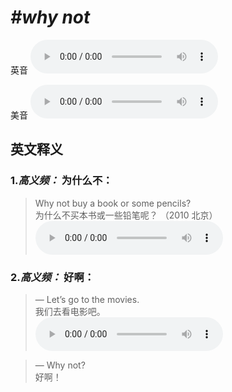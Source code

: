 # ***\#why not*** 
英音
<audio src="./media/why not1_AAC.aac" controls="controls"></audio>

美音
<audio src="./media/why not2_AAC.aac" controls="controls"></audio>



  

英文释义
---
### 1.*高义频：* **为什么不：**  

 > Why not buy a book or some pencils?  
 > 为什么不买本书或一些铅笔呢？  （2010 北京）  
<audio src="./media/6-why.aac" controls="controls"></audio>

### 2.*高义频：* **好啊：**  

 > — Let’s go to the movies.   
 > 我们去看电影吧。    
<audio src="./media/7-why.aac" controls="controls"></audio>

 > — Why not?   
 > 好啊！    


